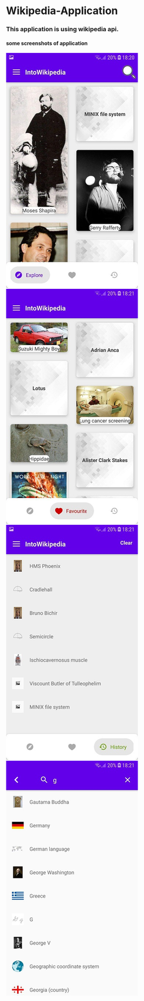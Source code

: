 # Wikipedia-Application
### This application is using wikipedia api.
#### some screenshots of application
![Explore fragment](https://github.com/amindadgar/Wikipedia-Application/blob/master/ApplicatinScreenshot/Explore_page.jpg) 
![favourite fragment](https://github.com/amindadgar/Wikipedia-Application/blob/master/ApplicatinScreenshot/favourite_page.jpg) 
![history fragment](https://github.com/amindadgar/Wikipedia-Application/blob/master/ApplicatinScreenshot/history_page.jpg) 
![search Activity](https://github.com/amindadgar/Wikipedia-Application/blob/master/ApplicatinScreenshot/search_page.jpg)
